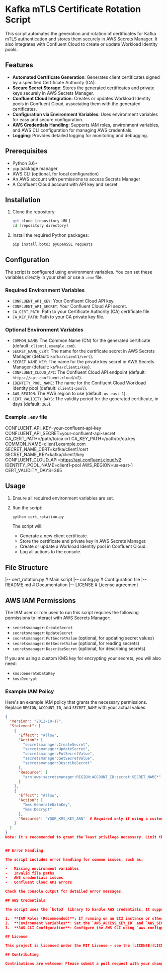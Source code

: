 # Kafka mTLS Certificate Rotation Script

This script automates the generation and rotation of certificates for Kafka mTLS authentication and stores them securely in AWS Secrets Manager. It also integrates with Confluent Cloud to create or update Workload Identity pools.

## Features

-   **Automated Certificate Generation**: Generates client certificates signed by a specified Certificate Authority (CA).
-   **Secure Secret Storage**: Stores the generated certificates and private keys securely in AWS Secrets Manager.
-   **Confluent Cloud Integration**: Creates or updates Workload Identity pools in Confluent Cloud, associating them with the generated certificates.
-   **Configuration via Environment Variables**: Uses environment variables for easy and secure configuration.
-   **AWS Credentials Handling**: Supports IAM roles, environment variables, and AWS CLI configuration for managing AWS credentials.
-   **Logging**: Provides detailed logging for monitoring and debugging.

## Prerequisites

-   Python 3.6+
-   `pip` package manager
-   AWS CLI (optional, for local configuration)
-   An AWS account with permissions to access Secrets Manager
-   A Confluent Cloud account with API key and secret

## Installation

1.  Clone the repository:

    ```bash
    git clone [repository URL]
    cd [repository directory]
    ```

2.  Install the required Python packages:

    ```bash
    pip install boto3 pyOpenSSL requests
    ```

## Configuration

The script is configured using environment variables. You can set these variables directly in your shell or use a `.env` file.

### Required Environment Variables

-   `CONFLUENT_API_KEY`: Your Confluent Cloud API key.
-   `CONFLUENT_API_SECRET`: Your Confluent Cloud API secret.
-   `CA_CERT_PATH`: Path to your Certificate Authority (CA) certificate file.
-   `CA_KEY_PATH`: Path to your CA private key file.

### Optional Environment Variables

-   `COMMON_NAME`: The Common Name (CN) for the generated certificate (default: `client1.example.com`).
-   `SECRET_NAME_CERT`: The name for the certificate secret in AWS Secrets Manager (default: `kafka/client1/cert`).
-   `SECRET_NAME_KEY`: The name for the private key secret in AWS Secrets Manager (default: `kafka/client1/key`).
-   `CONFLUENT_CLOUD_API`: The Confluent Cloud API endpoint (default: `https://api.confluent.cloud/v2`).
-   `IDENTITY_POOL_NAME`: The name for the Confluent Cloud Workload Identity pool (default: `client1-pool`).
-   `AWS_REGION`: The AWS region to use (default: `us-east-1`).
-   `CERT_VALIDITY_DAYS`: The validity period for the generated certificate, in days (default: `365`).

### Example `.env` file

CONFLUENT_API_KEY=your-confluent-api-key
CONFLUENT_API_SECRET=your-confluent-api-secret
CA_CERT_PATH=/path/to/ca.crt
CA_KEY_PATH=/path/to/ca.key
COMMON_NAME=client1.example.com
SECRET_NAME_CERT=kafka/client1/cert
SECRET_NAME_KEY=kafka/client1/key
CONFLUENT_CLOUD_API=https://api.confluent.cloud/v2
IDENTITY_POOL_NAME=client1-pool
AWS_REGION=us-east-1
CERT_VALIDITY_DAYS=365


## Usage

1.  Ensure all required environment variables are set.
2.  Run the script:

    ```bash
    python cert_rotation.py
    ```

    The script will:

    -   Generate a new client certificate.
    -   Store the certificate and private key in AWS Secrets Manager.
    -   Create or update a Workload Identity pool in Confluent Cloud.
    -   Log all actions to the console.

## File Structure

|-- cert_rotation.py # Main script
|-- config.py # Configuration file
|-- README.md # Documentation
|-- LICENSE # License agreement


## AWS IAM Permissions

The IAM user or role used to run this script requires the following permissions to interact with AWS Secrets Manager:

-   `secretsmanager:CreateSecret`
-   `secretsmanager:UpdateSecret`
-   `secretsmanager:PutSecretValue` (optional, for updating secret values)
-   `secretsmanager:GetSecretValue` (optional, for reading secrets)
-   `secretsmanager:DescribeSecret` (optional, for describing secrets)

If you are using a custom KMS key for encrypting your secrets, you will also need:

-   `kms:GenerateDataKey`
-   `kms:Decrypt`

### Example IAM Policy

Here's an example IAM policy that grants the necessary permissions. Replace `REGION`, `ACCOUNT_ID`, and `SECRET_NAME` with your actual values:

```json
{
  "Version": "2012-10-17",
  "Statement": [
    {
      "Effect": "Allow",
      "Action": [
        "secretsmanager:CreateSecret",
        "secretsmanager:UpdateSecret",
        "secretsmanager:PutSecretValue",
        "secretsmanager:GetSecretValue",
        "secretsmanager:DescribeSecret"
      ],
      "Resource": [
        "arn:aws:secretsmanager:REGION:ACCOUNT_ID:secret:SECRET_NAME*"
      ]
    },
    {
      "Effect": "Allow",
      "Action": [
        "kms:GenerateDataKey",
        "kms:Decrypt"
      ],
      "Resource": "YOUR_KMS_KEY_ARN"  # Required only if using a custom KMS key
    }
  ]
}
Note: It's recommended to grant the least privilege necessary. Limit the Resource to only the secrets your script will manage.


## Error Handling

The script includes error handling for common issues, such as:

-   Missing environment variables
-   Invalid file paths
-   AWS credentials issues
-   Confluent Cloud API errors

Check the console output for detailed error messages.

## AWS Credentials

The script uses the `boto3` library to handle AWS credentials. It supports the following methods for providing credentials:

1.  **IAM Roles (Recommended)**: If running on an EC2 instance or other AWS service, assign an IAM role with the necessary permissions to the instance.
2.  **Environment Variables**: Set the `AWS_ACCESS_KEY_ID` and `AWS_SECRET_ACCESS_KEY` environment variables.
3.  **AWS CLI Configuration**: Configure the AWS CLI using `aws configure`.

## License

This project is licensed under the MIT License - see the [LICENSE](LICENSE) file for details.

## Contributing

Contributions are welcome! Please submit a pull request with your changes.